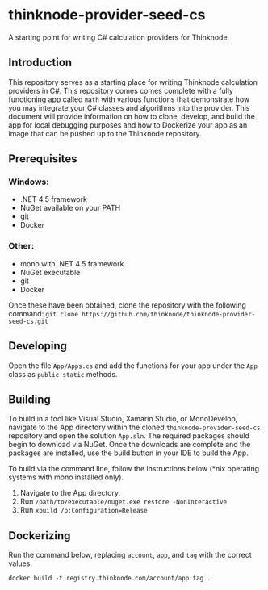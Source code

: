 # thinknode-provider-seed-cs

A starting point for writing C# calculation providers for Thinknode.

## Introduction

This repository serves as a starting place for writing Thinknode calculation providers in C#. This repository comes comes complete with a fully functioning app called `math` with various functions that demonstrate how you may integrate your C# classes and algorithms into the provider. This document will provide information on how to clone, develop, and build the app for local debugging purposes and how to Dockerize your app as an image that can be pushed up to the Thinknode repository.

## Prerequisites

### Windows:

* .NET 4.5 framework
* NuGet available on your PATH
* git
* Docker

### Other:

* mono with .NET 4.5 framework
* NuGet executable
* git
* Docker

Once these have been obtained, clone the repository with the following command: `git clone https://github.com/thinknode/thinknode-provider-seed-cs.git`

## Developing

Open the file `App/Apps.cs` and add the functions for your app under the `App` class as `public static` methods.

## Building

To build in a tool like Visual Studio, Xamarin Studio, or MonoDevelop, navigate to the App directory within the cloned `thinknode-provider-seed-cs` repository and open the solution `App.sln`. The required packages should begin to download via NuGet. Once the downloads are complete and the packages are installed, use the build button in your IDE to build the App.

To build via the command line, follow the instructions below (*nix operating systems with mono installed only).

1. Navigate to the App directory.
2. Run `/path/to/executable/nuget.exe restore -NonInteractive`
2. Run `xbuild /p:Configuration=Release`

## Dockerizing

Run the command below, replacing `account`, `app`, and `tag` with the correct values:

```
docker build -t registry.thinknode.com/account/app:tag .
```